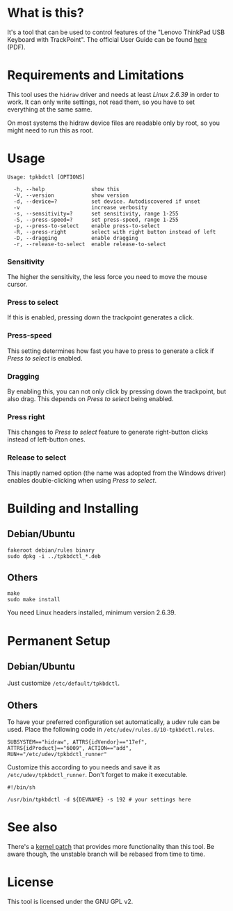What is this?
=============

It's a tool that can be used to control features of the
"Lenovo ThinkPad USB Keyboard with TrackPoint".
The official User Guide can be found [here][1] (PDF).

[1]: http://download.lenovo.com/ibmdl/pub/pc/pccbbs/options_iso/45k1918_ug.pdf "User Guide"

Requirements and Limitations
============================

This tool uses the `hidraw` driver and needs at least *Linux 2.6.39* in order
to work. It can only write settings, not read them, so you have to set
everything at the same same.

On most systems the hidraw device files are readable only by root, so you
might need to run this as root.

Usage
=====

    Usage: tpkbdctl [OPTIONS]
    
      -h, --help               show this
      -V, --version            show version
      -d, --device=?           set device. Autodiscovered if unset
      -v                       increase verbosity
      -s, --sensitivity=?      set sensitivity, range 1-255
      -S, --press-speed=?      set press-speed, range 1-255
      -p, --press-to-select    enable press-to-select
      -R, --press-right        select with right button instead of left
      -D, --dragging           enable dragging
      -r, --release-to-select  enable release-to-select


### Sensitivity
The higher the sensitivity, the less force you need to move the mouse cursor.

### Press to select
If this is enabled, pressing down the trackpoint generates a click.

### Press-speed
This setting determines how fast you have to press to generate a click if
*Press to select* is enabled.

### Dragging
By enabling this, you can not only click by pressing down the trackpoint, but
also drag. This depends on *Press to select* being enabled.

### Press right
This changes to *Press to select* feature to generate right-button clicks
instead of left-button ones.

### Release to select
This inaptly named option (the name was adopted from the Windows driver)
enables double-clicking when using *Press to select*.


Building and Installing
=======================

Debian/Ubuntu
-------------

    fakeroot debian/rules binary
    sudo dpkg -i ../tpkbdctl_*.deb

Others
------

    make
    sudo make install

You need Linux headers installed, minimum version 2.6.39.

Permanent Setup
===============

Debian/Ubuntu
-------------

Just customize `/etc/default/tpkbdctl`.

Others
------

To have your preferred configuration set automatically, a udev rule can be
used. Place the following code in  `/etc/udev/rules.d/10-tpkbdctl.rules`.

    SUBSYSTEM=="hidraw", ATTRS{idVendor}=="17ef", ATTRS{idProduct}=="6009", ACTION=="add", RUN+="/etc/udev/tpkbdctl_runner"

Customize this according to you needs and save it as `/etc/udev/tpkbdctl_runner`.
Don't forget to make it executable.

    #!/bin/sh
    
    /usr/bin/tpkbdctl -d ${DEVNAME} -s 192 # your settings here

See also
========

There's a [kernel patch][2] that provides more functionality than this tool.
Be aware though, the unstable branch will be rebased from time to time.

[2]: https://github.com/bseibold/linux/tree/tpkbd-unstable (Kernel patch)

License
=======

This tool is licensed under the GNU GPL v2.

